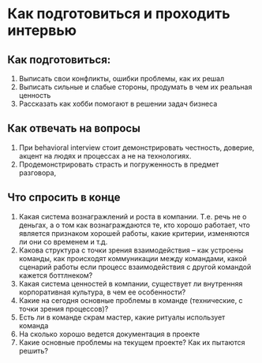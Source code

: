# Как подготовиться и проходить интервью
       
## Как подготовиться:
1. Выписать свои конфликты, ошибки проблемы, как их решал
2. Выписать сильные и слабые стороны, продумать в чем их реальная ценность
3. Рассказать как хобби помогают в решении задач бизнеса
       
## Как отвечать на вопросы
1. При behavioral interview стоит демонстрировать честность, доверие, акцент на людях и процессах а не на технологиях.
2. Продемонстрировать страсть и погруженность в предмет разговора, 
       
## Что спросить в конце
1. Какая система вознагражлений и роста в компании. Т.е. речь не о деньгах, а о том как вознаграждаются те, кто хорошо работает, что является признаком хорошей работы, какие критерии, изменяются ли они со временем и т.д.
2. Какова структура с точки зрения взаимодействия – как устроены команды, как происходят коммуникации между командами, какой сценарий работы если процесс взаимодействия с другой командой кажется боттлнеком?
3. Какая система ценностей в компании, существует ли внутренняя корпоративная культура, в чем ее особенности?
4. Какие на сегодня основные проблемы в команде (технические, с точки зрения процессов)?
5. Есть ли в команде скрам мастер, какие ритуалы использует команда
6. На сколько хорошо ведется документация в проекте
7. Какие основные проблемы на текущем проекте? Как их пытаются решить?
